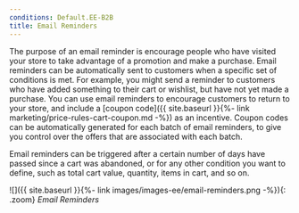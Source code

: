 ```yaml
---
conditions: Default.EE-B2B
title: Email Reminders
---
```


The purpose of an email reminder is encourage people who have visited your store to take advantage of a promotion and make a purchase. Email reminders can be automatically sent to customers when a specific set of conditions is met. For example, you might send a reminder to customers who have added something to their cart or wishlist, but have not yet made a purchase. You can use email reminders to encourage customers to return to your store, and include a [coupon code]({{ site.baseurl }}{%- link marketing/price-rules-cart-coupon.md -%}) as an incentive. Coupon codes can be automatically generated for each batch of email reminders, to give you control over the offers that are associated with each batch.

Email reminders can be triggered after a certain number of days have passed since a cart was abandoned, or for any other condition you want to define, such as total cart value, quantity, items in cart, and so on.

![]({{ site.baseurl }}{%- link images/images-ee/email-reminders.png -%}){: .zoom}
*Email Reminders*
